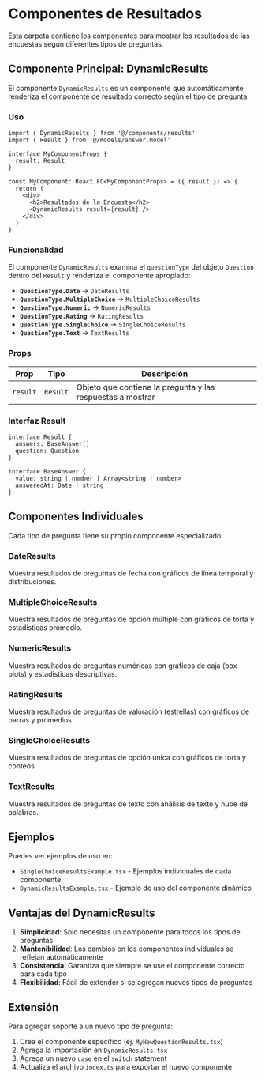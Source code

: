 # Componentes de Resultados

Esta carpeta contiene los componentes para mostrar los resultados de las encuestas según diferentes tipos de preguntas.

## Componente Principal: DynamicResults

El componente `DynamicResults` es un componente que automáticamente renderiza el componente de resultado correcto según el tipo de pregunta.

### Uso

```tsx
import { DynamicResults } from '@/components/results'
import { Result } from '@/models/answer.model'

interface MyComponentProps {
  result: Result
}

const MyComponent: React.FC<MyComponentProps> = ({ result }) => {
  return (
    <div>
      <h2>Resultados de la Encuesta</h2>
      <DynamicResults result={result} />
    </div>
  )
}
```

### Funcionalidad

El componente `DynamicResults` examina el `questionType` del objeto `Question` dentro del `Result` y renderiza el componente apropiado:

- **`QuestionType.Date`** → `DateResults`
- **`QuestionType.MultipleChoice`** → `MultipleChoiceResults`
- **`QuestionType.Numeric`** → `NumericResults`
- **`QuestionType.Rating`** → `RatingResults`
- **`QuestionType.SingleChoice`** → `SingleChoiceResults`
- **`QuestionType.Text`** → `TextResults`

### Props

| Prop     | Tipo     | Descripción                                                |
| -------- | -------- | ---------------------------------------------------------- |
| `result` | `Result` | Objeto que contiene la pregunta y las respuestas a mostrar |

### Interfaz Result

```tsx
interface Result {
  answers: BaseAnswer[]
  question: Question
}

interface BaseAnswer {
  value: string | number | Array<string | number>
  answeredAt: Date | string
}
```

## Componentes Individuales

Cada tipo de pregunta tiene su propio componente especializado:

### DateResults

Muestra resultados de preguntas de fecha con gráficos de línea temporal y distribuciones.

### MultipleChoiceResults

Muestra resultados de preguntas de opción múltiple con gráficos de torta y estadísticas promedio.

### NumericResults

Muestra resultados de preguntas numéricas con gráficos de caja (box plots) y estadísticas descriptivas.

### RatingResults

Muestra resultados de preguntas de valoración (estrellas) con gráficos de barras y promedios.

### SingleChoiceResults

Muestra resultados de preguntas de opción única con gráficos de torta y conteos.

### TextResults

Muestra resultados de preguntas de texto con análisis de texto y nube de palabras.

## Ejemplos

Puedes ver ejemplos de uso en:

- `SingleChoiceResultsExample.tsx` - Ejemplos individuales de cada componente
- `DynamicResultsExample.tsx` - Ejemplo de uso del componente dinámico

## Ventajas del DynamicResults

1. **Simplicidad**: Solo necesitas un componente para todos los tipos de preguntas
2. **Mantenibilidad**: Los cambios en los componentes individuales se reflejan automáticamente
3. **Consistencia**: Garantiza que siempre se use el componente correcto para cada tipo
4. **Flexibilidad**: Fácil de extender si se agregan nuevos tipos de preguntas

## Extensión

Para agregar soporte a un nuevo tipo de pregunta:

1. Crea el componente específico (ej. `MyNewQuestionResults.tsx`)
2. Agrega la importación en `DynamicResults.tsx`
3. Agrega un nuevo `case` en el `switch` statement
4. Actualiza el archivo `index.ts` para exportar el nuevo componente
